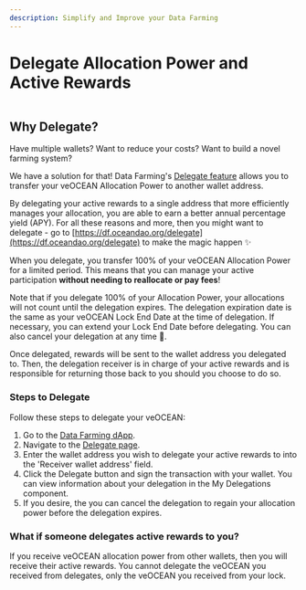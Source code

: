 ```yaml
---
description: Simplify and Improve your Data Farming
---
```


# Delegate Allocation Power and Active Rewards

<figure><img src="../.gitbook/assets/rewards/gif/delegation-dog-herding-sheep.gif" alt=""><figcaption></figcaption></figure>

## Why Delegate?

Have multiple wallets? Want to reduce your costs? Want to build a novel farming system?  

We have a solution for that! Data Farming's [Delegate feature](https://df.oceandao.org/delegate) allows you to transfer your veOCEAN Allocation Power to another wallet address.  

By delegating your active rewards to a single address that more efficiently manages your allocation, you are able to earn a better annual percentage yield (APY). For all these reasons and more, then you might want to delegate - go to [https://df.oceandao.org/delegate](https://df.oceandao.org/delegate) to make the magic happen ✨  

When you delegate, you transfer 100% of your veOCEAN Allocation Power for a limited period. This means that you can manage your active participation **without needing to reallocate or pay fees**!  

Note that if you delegate 100% of your Allocation Power, your allocations will not count until the delegation expires. The delegation expiration date is the same as your veOCEAN Lock End Date at the time of delegation. If necessary, you can extend your Lock End Date before delegating. You can also cancel your delegation at any time 💪.   

Once delegated, rewards will be sent to the wallet address you delegated to. Then, the delegation receiver is in charge of your active rewards and is responsible for returning those back to you should you choose to do so.  

### Steps to Delegate

Follow these steps to delegate your veOCEAN:

1. Go to the [Data Farming dApp](https://df.oceandao.org).
2. Navigate to the [Delegate page](https://df.oceandao.org/delegate).
3. Enter the wallet address you wish to delegate your active rewards to into the 'Receiver wallet address' field.
4. Click the Delegate button and sign the transaction with your wallet. You can view information about your delegation in the My Delegations component.
5. If you desire, the you can cancel the delegation to regain your allocation power before the delegation expires.

### What if someone delegates active rewards to you?

If you receive veOCEAN allocation power from other wallets, then you will receive their active rewards. You cannot delegate the veOCEAN you received from delegates, only the veOCEAN you received from your lock.&#x20;

<figure><img src="https://1520763098-files.gitbook.io/~/files/v0/b/gitbook-x-prod.appspot.com/o/spaces%2FzQlpIJEeu8x5yl0OLuXn%2Fuploads%2Fgit-blob-423f12f5b84205ab6cff8b79a1211fcd955d637c%2FveOCEAN-Delegation.png?alt=media" alt=""><figcaption></figcaption></figure>
